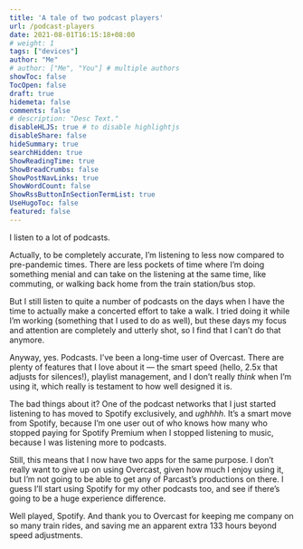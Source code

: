 ```yaml
---
title: 'A tale of two podcast players'
url: /podcast-players
date: 2021-08-01T16:15:18+08:00
# weight: 1
tags: ["devices"]
author: "Me"
# author: ["Me", "You"] # multiple authors
showToc: false
TocOpen: false
draft: true
hidemeta: false
comments: false
# description: "Desc Text."
disableHLJS: true # to disable highlightjs
disableShare: false
hideSummary: true
searchHidden: true
ShowReadingTime: true
ShowBreadCrumbs: false
ShowPostNavLinks: true
ShowWordCount: false
ShowRssButtonInSectionTermList: true
UseHugoToc: false
featured: false
---
```


I listen to a lot of podcasts.

Actually, to be completely accurate, I’m listening to less now compared to pre-pandemic times. There are less pockets of time where I’m doing something menial and can take on the listening at the same time, like commuting, or walking back home from the train station/bus stop.

But I still listen to quite a number of podcasts on the days when I have the time to actually make a concerted effort to take a walk. I tried doing it while I’m working (something that I used to do as well), but these days my focus and attention are completely and utterly shot, so I find that I can’t do that anymore.

Anyway, yes. Podcasts. I’ve been a long-time user of Overcast. There are plenty of features that I love about it — the smart speed (hello, 2.5x that adjusts for silences!), playlist management, and I don’t really *think* when I’m using it, which really is testament to how well designed it is.

The bad things about it? One of the podcast networks that I just started listening to has moved to Spotify exclusively, and *ughhhh*. It’s a smart move from Spotify, because I’m one user out of who knows how many who stopped paying for Spotify Premium when I stopped listening to music, because I was listening more to podcasts.

Still, this means that I now have two apps for the same purpose. I don’t really want to give up on using Overcast, given how much I enjoy using it, but I’m not going to be able to get any of Parcast’s productions on there. I guess I’ll start using Spotify for my other podcasts too, and see if there’s going to be a huge experience difference.

Well played, Spotify. And thank you to Overcast for keeping me company on so many train rides, and saving me an apparent extra 133 hours beyond speed adjustments.